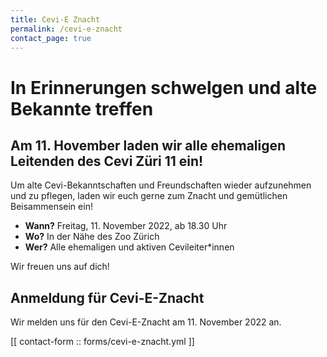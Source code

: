 ```yaml
---
title: Cevi-E Znacht
permalink: /cevi-e-znacht
contact_page: true
---
```


# In Erinnerungen schwelgen und alte Bekannte treffen

## Am 11. Hovember laden wir alle ehemaligen Leitenden des Cevi Züri 11 ein!

Um alte Cevi-Bekanntschaften und Freundschaften wieder aufzunehmen und zu
pflegen, laden wir euch gerne zum Znacht und gemütlichen Beisammensein ein!

- **Wann?** Freitag, 11. November 2022, ab 18.30 Uhr
- **Wo?** In der Nähe des Zoo Zürich
- **Wer?** Alle ehemaligen und aktiven Cevileiter*innen

Wir freuen uns auf dich!

## Anmeldung für Cevi-E-Znacht

Wir melden uns für den Cevi-E-Znacht am 11. November 2022 an.

[[ contact-form :: forms/cevi-e-znacht.yml ]]
